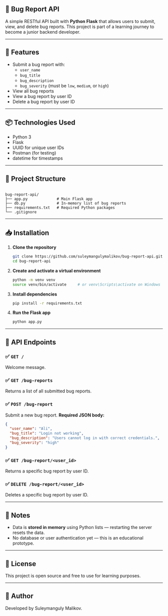 ## 🐛 Bug Report API

A simple RESTful API built with **Python Flask** that allows users to submit, view, and delete bug reports. This project is part of a learning journey to become a junior backend developer.

---

## 🚀 Features

- Submit a bug report with:
  - `user_name`
  - `bug_title`
  - `bug_description`
  - `bug_severity` (must be `low`, `medium`, or `high`)
- View all bug reports
- View a bug report by user ID
- Delete a bug report by user ID

---

## 📦 Technologies Used

- Python 3
- Flask
- UUID for unique user IDs
- Postman (for testing)
- datetime for timestamps

---

## 📂 Project Structure

```

bug-report-api/
├── app.py             # Main Flask app
├── db.py              # In-memory list of bug reports
├── requirements.txt   # Required Python packages
└── .gitignore

````

---

## 📥 Installation

1. **Clone the repository**
   ```bash
   git clone https://github.com/suleymangulymalikov/bug-report-api.git
   cd bug-report-api


2. **Create and activate a virtual environment**

   ```bash
   python -m venv venv
   source venv/bin/activate     # or venv\Scripts\activate on Windows
   ```

3. **Install dependencies**

   ```bash
   pip install -r requirements.txt
   ```

4. **Run the Flask app**

   ```bash
   python app.py
   ```

---

## 🧪 API Endpoints

### ✅ `GET /`

Welcome message.

### ✅ `GET /bug-reports`

Returns a list of all submitted bug reports.

### ✅ `POST /bug-report`

Submit a new bug report.
**Required JSON body:**

```json
{
  "user_name": "Ali",
  "bug_title": "Login not working",
  "bug_description": "Users cannot log in with correct credentials.",
  "bug_severity": "high"
}
```

### ✅ `GET /bug-report/<user_id>`

Returns a specific bug report by user ID.

### ✅ `DELETE /bug-report/<user_id>`

Deletes a specific bug report by user ID.

---

## 📌 Notes

* Data is **stored in memory** using Python lists — restarting the server resets the data.
* No database or user authentication yet — this is an educational prototype.

---

## 📜 License

This project is open source and free to use for learning purposes.

---

## 🙌 Author

Developed by Suleymanguly Malikov.
